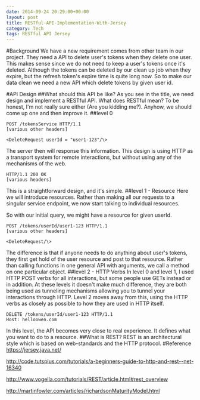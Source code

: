 ```yaml
---
date: 2014-09-24 20:29:00+00:00
layout: post
title: RESTful-API-Implementation-With-Jersey
category: Tech
tags: RESTful API Jersey
---
```

#Background
We have a new requirement comes from other team in our project. They need a API to delete user's tokens when they delete one user. This makes sense since we do not need to keep a user's tokens once it's deleted. Although the tokens can be deleted by our clean up job when they expire, but the refresh token's expire time is quite long now. So to make our data clean we need a new API which delete tokens by given user id.

#API Design
##What should this API be like?
As you see in the title, we need design and implement a RESTful API. What does RESTful mean? To be honest, I'm not really sure either (Are you kidding me?). Anyhow, we should come up one and then improve it.
##level 0
```
POST /tokensService HTTP/1.1  
[various other headers]  

<DeleteRequest userId = "user1-123"/\>
```

The server then will response this information. This design is using HTTP as a transport system for remote interactions, but without using any of the mechanisms of the web.
```
HTTP/1.1 200 OK  
[various headers]
```
This is a straightforward design, and it's simple.
##level 1 - Resource
Here we will introduce resources. Rather than making all our requests to a singular service endpoint, we now start talking to individual resources.

So with our initial query, we might have a resource for given userId.
```
POST /tokens/userId/user1-123 HTTP/1.1  
[various other headers]  

<DeleteRequest/\>
```

The difference is that if anyone needs to do anything about user's tokens, they first get hold of the user resource and post to that resource. Rather than calling functions in one general API with arguments, we call a method on one particular object.
##level 2 - HTTP Verbs
In level 0 and level 1, I used HTTP POST verbs for all interactions, but some people use GETs instead or in addition. At these levels it doesn't make much difference, they are both being used as tunneling mechanisms allowing you to tunnel your interactions through HTTP. Level 2 moves away from this, using the HTTP verbs as closely as possible to how they are used in HTTP itself.
```
DELETE /tokens/userId/user1-123 HTTP/1.1
Host: helloowen.com
```
In this level, the API becomes very close to real experience. It defines what you want to do to a resource.
##What is REST?
REST is an architectural style which is based on web-standards and the HTTP protocol. 
#Reference
https://jersey.java.net/

http://code.tutsplus.com/tutorials/a-beginners-guide-to-http-and-rest--net-16340

http://www.vogella.com/tutorials/REST/article.html#rest_overview

http://martinfowler.com/articles/richardsonMaturityModel.html

